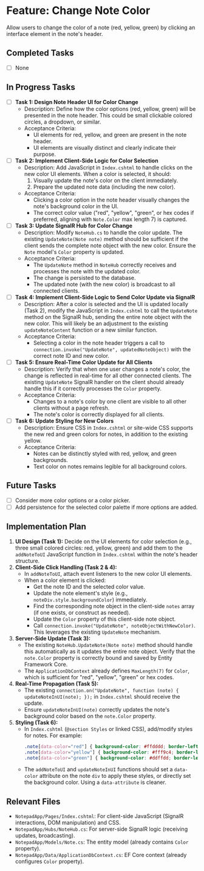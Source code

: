 # Feature: Change Note Color

Allow users to change the color of a note (red, yellow, green) by clicking an interface element in the note's header.

## Completed Tasks
- [ ] None

## In Progress Tasks
- [ ] **Task 1: Design Note Header UI for Color Change**
    - Description: Define how the color options (red, yellow, green) will be presented in the note header. This could be small clickable colored circles, a dropdown, or similar.
    - Acceptance Criteria:
        - UI elements for red, yellow, and green are present in the note header.
        - UI elements are visually distinct and clearly indicate their purpose.
- [ ] **Task 2: Implement Client-Side Logic for Color Selection**
    - Description: Add JavaScript in `Index.cshtml` to handle clicks on the new color UI elements. When a color is selected, it should:
        1. Visually update the note's color on the client immediately.
        2. Prepare the updated note data (including the new color).
    - Acceptance Criteria:
        - Clicking a color option in the note header visually changes the note's background color in the UI.
        - The correct color value ("red", "yellow", "green", or hex codes if preferred, aligning with `Note.Color` max length 7) is captured.
- [ ] **Task 3: Update SignalR Hub for Color Change**
    - Description: Modify `NoteHub.cs` to handle the color update. The existing `UpdateNote(Note note)` method should be sufficient if the client sends the complete note object with the new color. Ensure the `Note` model's `Color` property is updated.
    - Acceptance Criteria:
        - The `UpdateNote` method in `NoteHub` correctly receives and processes the note with the updated color.
        - The change is persisted to the database.
        - The updated note (with the new color) is broadcast to all connected clients.
- [ ] **Task 4: Implement Client-Side Logic to Send Color Update via SignalR**
    - Description: After a color is selected and the UI is updated locally (Task 2), modify the JavaScript in `Index.cshtml` to call the `UpdateNote` method on the SignalR hub, sending the entire note object with the new color. This will likely be an adjustment to the existing `updateNoteContent` function or a new similar function.
    - Acceptance Criteria:
        - Selecting a color in the note header triggers a call to `connection.invoke("UpdateNote", updatedNoteObject)` with the correct note ID and new color.
- [ ] **Task 5: Ensure Real-Time Color Update for All Clients**
    - Description: Verify that when one user changes a note's color, the change is reflected in real-time for all other connected clients. The existing `UpdateNote` SignalR handler on the client should already handle this if it correctly processes the `Color` property.
    - Acceptance Criteria:
        - Changes to a note's color by one client are visible to all other clients without a page refresh.
        - The note's color is correctly displayed for all clients.
- [ ] **Task 6: Update Styling for New Colors**
    - Description: Ensure CSS in `Index.cshtml` or site-wide CSS supports the new red and green colors for notes, in addition to the existing yellow.
    - Acceptance Criteria:
        - Notes can be distinctly styled with red, yellow, and green backgrounds.
        - Text color on notes remains legible for all background colors.

## Future Tasks
- [ ] Consider more color options or a color picker.
- [ ] Add persistence for the selected color palette if more options are added.

## Implementation Plan

1.  **UI Design (Task 1):** Decide on the UI elements for color selection (e.g., three small colored circles: red, yellow, green) and add them to the `addNoteToUI` JavaScript function in `Index.cshtml` within the note's header structure.
2.  **Client-Side Click Handling (Task 2 & 4):**
    *   In `addNoteToUI`, attach event listeners to the new color UI elements.
    *   When a color element is clicked:
        *   Get the note ID and the selected color value.
        *   Update the note element's style (e.g., `noteDiv.style.backgroundColor`) immediately.
        *   Find the corresponding note object in the client-side `notes` array (if one exists, or construct as needed).
        *   Update the `Color` property of this client-side note object.
        *   Call `connection.invoke("UpdateNote", noteObjectWithNewColor)`. This leverages the existing `UpdateNote` mechanism.
3.  **Server-Side Update (Task 3):**
    *   The existing `NoteHub.UpdateNote(Note note)` method should handle this automatically as it updates the entire note object. Verify that the `note.Color` property is correctly bound and saved by Entity Framework Core.
    *   The `ApplicationDbContext` already defines `MaxLength(7)` for `Color`, which is sufficient for "red", "yellow", "green" or hex codes.
4.  **Real-Time Propagation (Task 5):**
    *   The existing `connection.on("UpdateNote", function (note) { updateNoteInUI(note); });` in `Index.cshtml` should receive the update.
    *   Ensure `updateNoteInUI(note)` correctly updates the note's background color based on the `note.Color` property.
5.  **Styling (Task 6):**
    *   In `Index.cshtml` (`@section Styles` or linked CSS), add/modify styles for notes. For example:
        ```css
        .note[data-color="red"] { background-color: #ffdddd; border-left: 5px solid #f44336; }
        .note[data-color="yellow"] { background-color: #fff9c4; border-left: 5px solid #ffeb3b; } /* Existing or similar */
        .note[data-color="green"] { background-color: #ddffdd; border-left: 5px solid #4CAF50; }
        ```
    *   The `addNoteToUI` and `updateNoteInUI` functions should set a `data-color` attribute on the note `div` to apply these styles, or directly set the background color. Using a `data-attribute` is cleaner.

## Relevant Files

-   `NotepadApp/Pages/Index.cshtml`: For client-side JavaScript (SignalR interactions, DOM manipulation) and CSS.
-   `NotepadApp/Hubs/NoteHub.cs`: For server-side SignalR logic (receiving updates, broadcasting).
-   `NotepadApp/Models/Note.cs`: The entity model (already contains `Color` property).
-   `NotepadApp/Data/ApplicationDbContext.cs`: EF Core context (already configures `Color` property). 